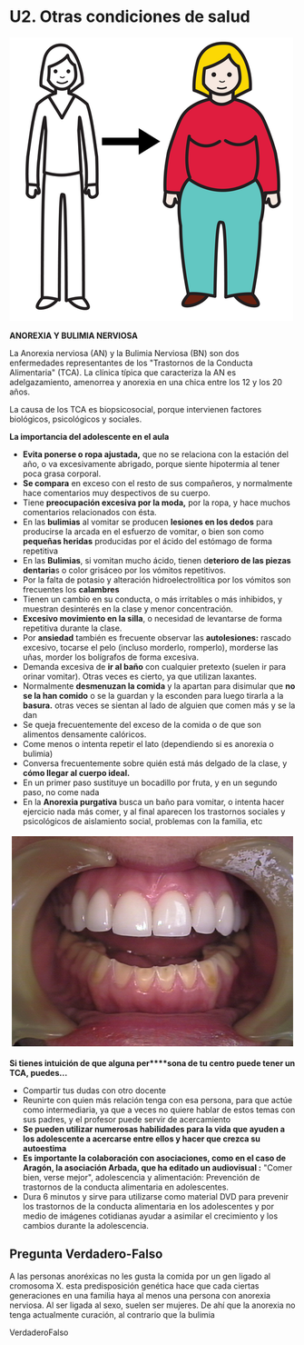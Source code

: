 # U2. Otras condiciones de salud


![Fig.4.4. Engordar. Sergio Palao. ARASAAC. CC BY-NC-SA](img/M4_4.png)




**ANOREXIA Y BULIMIA NERVIOSA**

La Anorexia nerviosa (AN) y la Bulimia Nerviosa (BN) son dos enfermedades representantes de los "Trastornos de la Conducta Alimentaria" (TCA). La clínica típica que caracteriza la AN es adelgazamiento, amenorrea y anorexia en una chica entre los 12 y los 20 años.

La causa de los TCA es biopsicosocial, porque intervienen factores biológicos, psicológicos y sociales. 

**La importancia del adolescente en el aula**

*   **Evita ponerse o ropa ajustada,** que no se relaciona con la estación del año, o va excesivamente abrigado, porque siente hipotermia al tener poca grasa corporal.
*   **Se compara** en exceso con el resto de sus compañeros, y normalmente hace comentarios muy despectivos de su cuerpo.
*   Tiene **preocupación excesiva por la moda,** por la ropa, y hace muchos comentarios relacionados con ésta.
*   En las **bulimias** al vomitar se producen **lesiones en los dedos** para producirse la arcada en el esfuerzo de vomitar, o bien son como **pequeñas heridas** producidas por el ácido del estómago de forma repetitiva
*   En las **Bulimias**, si vomitan mucho ácido, tienen d**eterioro de las piezas dentaria**s o color grisáceo por los vómitos repetitivos.
*   Por la falta de potasio y alteración hidroelectrolítica por los vómitos son frecuentes los **calambres**
*   Tienen un cambio en su conducta, o más irritables o más inhibidos, y muestran desinterés en la clase y menor concentración.
*   **Excesivo movimiento en la silla**, o necesidad de levantarse de forma repetitiva durante la clase.
*   Por **ansiedad** también es frecuente observar las **autolesiones:** rascado excesivo, tocarse el pelo (incluso morderlo, romperlo), morderse las uñas, morder los bolígrafos de forma excesiva.
*   Demanda excesiva de **ir al baño** con cualquier pretexto (suelen ir para orinar vomitar). Otras veces es cierto, ya que utilizan laxantes.
*   Normalmente **desmenuzan la comida** y la apartan para disimular que **no se la han comido** o se la guardan y la esconden para luego tirarla a la **basura.** otras veces se sientan al lado de alguien que comen más y se la dan
*   Se queja frecuentemente del exceso de la comida o de que son alimentos densamente calóricos.
*   Come menos o intenta repetir el lato (dependiendo si es anorexia o bulimia)
*   Conversa frecuentemente sobre quién está más delgado de la clase, y **cómo llegar al cuerpo ideal.**
*   En un primer paso sustituye un bocadillo por fruta, y en un segundo paso, no come nada
*   En la **Anorexia purgativa** busca un baño para vomitar, o intenta hacer ejercicio nada más comer, y al final aparecen los trastornos sociales y psicológicos de aislamiento social, problemas con la familia, etc


![Fig.4.5. Manifestaciones orales de la Bulimia. DentalSchoolProf. Wikimedia Commons. CC BY-NC-SA](img/M4_5.1.jpg)




**Si tienes intuición de que alguna per****sona de tu centro puede tener un TCA, puedes...**

*   Compartir tus dudas con otro docente
*   Reunirte con quien más relación tenga con esa persona, para que actúe como intermediaria, ya que a veces no quiere hablar de estos temas con sus padres, y el profesor puede servir de acercamiento
*   **Se pueden utilizar numerosas habilidades para la vida que ayuden a los adolescente a acercarse entre ellos y hacer que crezca su autoestima**
*   **Es importante la colaboración con asociaciones, como en el caso de Aragón, la asociación Arbada, que ha editado un audiovisual :** "Comer bien, verse mejor", adolescencia y alimentación: Prevención de trastornos de la conducta alimentaria en adolescentes.
*   Dura 6 minutos y sirve para utilizarse como material DVD para prevenir los trastornos de la conducta alimentaria en los adolescentes y por medio de imágenes cotidianas ayudar a asimilar el crecimiento y los cambios durante la adolescencia.

## Pregunta Verdadero-Falso

<quiz name=""><question><p>A las personas anoréxicas no les gusta la comida por un gen ligado al cromosoma X. esta predisposición genética hace que cada ciertas generaciones en una familia haya al menos una persona con anorexia nerviosa. Al ser ligada al sexo, suelen ser mujeres. De ahí que la anorexia no tenga actualmente curación, al contrario que la bulimia</p><answer>Verdadero</answer><answer correct>Falso</answer></question></quiz>
